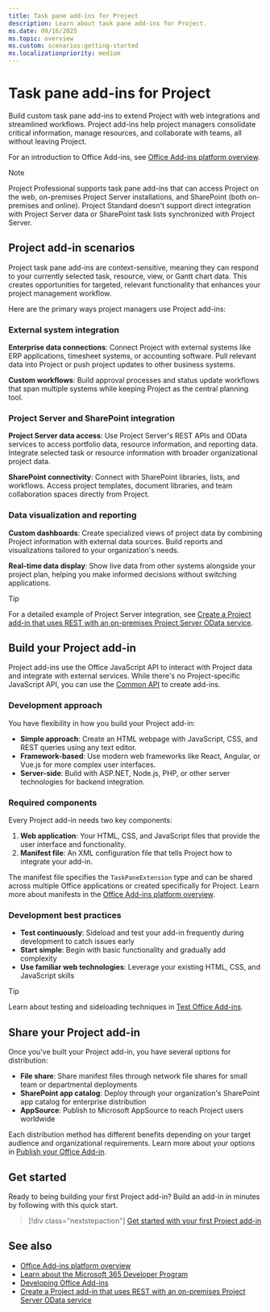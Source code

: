 ```yaml
---
title: Task pane add-ins for Project
description: Learn about task pane add-ins for Project.
ms.date: 09/16/2025
ms.topic: overview
ms.custom: scenarios:getting-started
ms.localizationpriority: medium
---
```


# Task pane add-ins for Project

Build custom task pane add-ins to extend Project with web integrations and streamlined workflows. Project add-ins help project managers consolidate critical information, manage resources, and collaborate with teams, all without leaving Project.

For an introduction to Office Add-ins, see [Office Add-ins platform overview](../overview/office-add-ins.md).

> [!NOTE]
> Project Professional supports task pane add-ins that can access Project on the web, on-premises Project Server installations, and SharePoint (both on-premises and online). Project Standard doesn't support direct integration with Project Server data or SharePoint task lists synchronized with Project Server.

## Project add-in scenarios

Project task pane add-ins are context-sensitive, meaning they can respond to your currently selected task, resource, view, or Gantt chart data. This creates opportunities for targeted, relevant functionality that enhances your project management workflow.

Here are the primary ways project managers use Project add-ins:

### External system integration

**Enterprise data connections**: Connect Project with external systems like ERP applications, timesheet systems, or accounting software. Pull relevant data into Project or push project updates to other business systems.

**Custom workflows**: Build approval processes and status update workflows that span multiple systems while keeping Project as the central planning tool.

### Project Server and SharePoint integration

**Project Server data access**: Use Project Server's REST APIs and OData services to access portfolio data, resource information, and reporting data. Integrate selected task or resource information with broader organizational project data.

**SharePoint connectivity**: Connect with SharePoint libraries, lists, and workflows. Access project templates, document libraries, and team collaboration spaces directly from Project.

### Data visualization and reporting

**Custom dashboards**: Create specialized views of project data by combining Project information with external data sources. Build reports and visualizations tailored to your organization's needs.

**Real-time data display**: Show live data from other systems alongside your project plan, helping you make informed decisions without switching applications.

> [!TIP]
> For a detailed example of Project Server integration, see [Create a Project add-in that uses REST with an on-premises Project Server OData service](../project/create-a-project-add-in-that-uses-rest-with-an-on-premises-odata-service.md).

## Build your Project add-in

Project add-ins use the Office JavaScript API to interact with Project data and integrate with external services. While there's no Project-specific JavaScript API, you can use the [Common API](/javascript/api/office) to create add-ins.

### Development approach

You have flexibility in how you build your Project add-in:

- **Simple approach**: Create an HTML webpage with JavaScript, CSS, and REST queries using any text editor.
- **Framework-based**: Use modern web frameworks like React, Angular, or Vue.js for more complex user interfaces.
- **Server-side**: Build with ASP.NET, Node.js, PHP, or other server technologies for backend integration.

### Required components

Every Project add-in needs two key components:

1. **Web application**: Your HTML, CSS, and JavaScript files that provide the user interface and functionality.
2. **Manifest file**: An XML configuration file that tells Project how to integrate your add-in.

The manifest file specifies the `TaskPaneExtension` type and can be shared across multiple Office applications or created specifically for Project. Learn more about manifests in the [Office Add-ins platform overview](../overview/office-add-ins.md).

### Development best practices

- **Test continuously**: Sideload and test your add-in frequently during development to catch issues early
- **Start simple**: Begin with basic functionality and gradually add complexity
- **Use familiar web technologies**: Leverage your existing HTML, CSS, and JavaScript skills

> [!TIP]
> Learn about testing and sideloading techniques in [Test Office Add-ins](../testing/test-debug-office-add-ins.md).

## Share your Project add-in

Once you've built your Project add-in, you have several options for distribution:

- **File share**: Share manifest files through network file shares for small team or departmental deployments
- **SharePoint app catalog**: Deploy through your organization's SharePoint app catalog for enterprise distribution
- **AppSource**: Publish to Microsoft AppSource to reach Project users worldwide

Each distribution method has different benefits depending on your target audience and organizational requirements. Learn more about your options in [Publish your Office Add-in](../publish/publish.md).

## Get started

Ready to being building your first Project add-in? Build an add-in in minutes by following with this quick start.

> [!div class="nextstepaction"]
> [Get started with your first Project add-in](../quickstarts/project-quickstart.md)

## See also

- [Office Add-ins platform overview](../overview/office-add-ins.md)
- [Learn about the Microsoft 365 Developer Program](https://aka.ms/m365devprogram)
- [Developing Office Add-ins](../develop/develop-overview.md)
- [Create a Project add-in that uses REST with an on-premises Project Server OData service](create-a-project-add-in-that-uses-rest-with-an-on-premises-odata-service.md)
